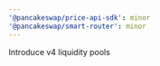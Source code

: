 ```yaml
---
'@pancakeswap/price-api-sdk': minor
'@pancakeswap/smart-router': minor
---
```


Introduce v4 liquidity pools
